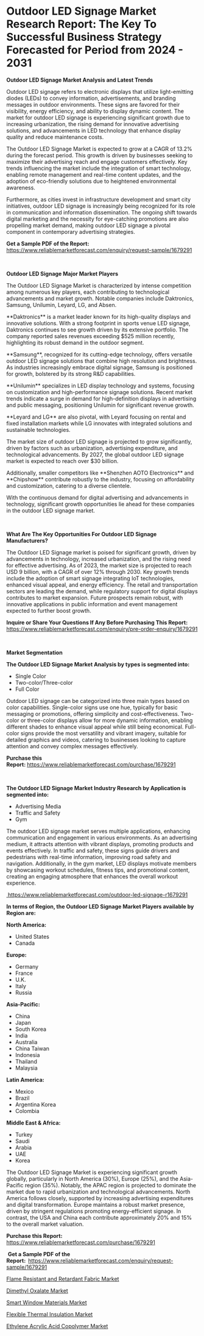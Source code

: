 <p><h1>Outdoor LED Signage Market Research Report: The Key To Successful Business Strategy Forecasted for Period from 2024 - 2031</h1></p><p><strong>Outdoor LED Signage Market Analysis and Latest Trends</strong></p>
<p><p>Outdoor LED signage refers to electronic displays that utilize light-emitting diodes (LEDs) to convey information, advertisements, and branding messages in outdoor environments. These signs are favored for their visibility, energy efficiency, and ability to display dynamic content. The market for outdoor LED signage is experiencing significant growth due to increasing urbanization, the rising demand for innovative advertising solutions, and advancements in LED technology that enhance display quality and reduce maintenance costs.</p><p>The Outdoor LED Signage Market is expected to grow at a CAGR of 13.2% during the forecast period. This growth is driven by businesses seeking to maximize their advertising reach and engage customers effectively. Key trends influencing the market include the integration of smart technology, enabling remote management and real-time content updates, and the adoption of eco-friendly solutions due to heightened environmental awareness.</p><p>Furthermore, as cities invest in infrastructure development and smart city initiatives, outdoor LED signage is increasingly being recognized for its role in communication and information dissemination. The ongoing shift towards digital marketing and the necessity for eye-catching promotions are also propelling market demand, making outdoor LED signage a pivotal component in contemporary advertising strategies.</p></p>
<p><strong>Get a Sample PDF of the Report:&nbsp;</strong> <a href="https://www.reliablemarketforecast.com/enquiry/request-sample/1679291?utm_campaign=1159&utm_medium=2&utm_source=Github&utm_content=ia&utm_term=03102024&utm_id=outdoor-led-signage">https://www.reliablemarketforecast.com/enquiry/request-sample/1679291</a></p>
<p>&nbsp;</p>
<p><strong>Outdoor LED Signage Major Market Players</strong></p>
<p><p>The Outdoor LED Signage Market is characterized by intense competition among numerous key players, each contributing to technological advancements and market growth. Notable companies include Daktronics, Samsung, Unilumin, Leyard, LG, and Absen.</p><p>**Daktronics** is a market leader known for its high-quality displays and innovative solutions. With a strong footprint in sports venue LED signage, Daktronics continues to see growth driven by its extensive portfolio. The company reported sales revenues exceeding $525 million recently, highlighting its robust demand in the outdoor segment.</p><p>**Samsung**, recognized for its cutting-edge technology, offers versatile outdoor LED signage solutions that combine high resolution and brightness. As industries increasingly embrace digital signage, Samsung is positioned for growth, bolstered by its strong R&D capabilities.</p><p>**Unilumin** specializes in LED display technology and systems, focusing on customization and high-performance signage solutions. Recent market trends indicate a surge in demand for high-definition displays in advertising and public messaging, positioning Unilumin for significant revenue growth. </p><p>**Leyard and LG** are also pivotal, with Leyard focusing on rental and fixed installation markets while LG innovates with integrated solutions and sustainable technologies. </p><p>The market size of outdoor LED signage is projected to grow significantly, driven by factors such as urbanization, advertising expenditure, and technological advancements. By 2027, the global outdoor LED signage market is expected to reach over $30 billion.</p><p>Additionally, smaller competitors like **Shenzhen AOTO Electronics** and **Chipshow** contribute robustly to the industry, focusing on affordability and customization, catering to a diverse clientele.</p><p>With the continuous demand for digital advertising and advancements in technology, significant growth opportunities lie ahead for these companies in the outdoor LED signage market.</p></p>
<p>&nbsp;</p>
<p><strong>What Are The Key Opportunities For Outdoor LED Signage Manufacturers?</strong></p>
<p><p>The Outdoor LED Signage market is poised for significant growth, driven by advancements in technology, increased urbanization, and the rising need for effective advertising. As of 2023, the market size is projected to reach USD 9 billion, with a CAGR of over 12% through 2030. Key growth trends include the adoption of smart signage integrating IoT technologies, enhanced visual appeal, and energy efficiency. The retail and transportation sectors are leading the demand, while regulatory support for digital displays contributes to market expansion. Future prospects remain robust, with innovative applications in public information and event management expected to further boost growth.</p></p>
<p><strong>Inquire or Share Your Questions If Any Before Purchasing This Report:</strong> <a href="https://www.reliablemarketforecast.com/enquiry/pre-order-enquiry/1679291?utm_campaign=1159&utm_medium=2&utm_source=Github&utm_content=ia&utm_term=03102024&utm_id=outdoor-led-signage">https://www.reliablemarketforecast.com/enquiry/pre-order-enquiry/1679291</a></p>
<p>&nbsp;</p>
<p><strong>Market Segmentation</strong></p>
<p><strong>The Outdoor LED Signage Market Analysis by types is segmented into:</strong></p>
<p><ul><li>Single Color</li><li>Two-color/Three-color</li><li>Full Color</li></ul></p>
<p><p>Outdoor LED signage can be categorized into three main types based on color capabilities. Single-color signs use one hue, typically for basic messaging or promotions, offering simplicity and cost-effectiveness. Two-color or three-color displays allow for more dynamic information, enabling different shades to enhance visual appeal while still being economical. Full-color signs provide the most versatility and vibrant imagery, suitable for detailed graphics and videos, catering to businesses looking to capture attention and convey complex messages effectively.</p></p>
<p><strong>Purchase this Report:&nbsp;</strong><a href="https://www.reliablemarketforecast.com/purchase/1679291?utm_campaign=1159&utm_medium=2&utm_source=Github&utm_content=ia&utm_term=03102024&utm_id=outdoor-led-signage">https://www.reliablemarketforecast.com/purchase/1679291</a></p>
<p>&nbsp;</p>
<p><strong>The Outdoor LED Signage Market Industry Research by Application is segmented into:</strong></p>
<p><ul><li>Advertising Media</li><li>Traffic and Safety</li><li>Gym</li></ul></p>
<p><p>The outdoor LED signage market serves multiple applications, enhancing communication and engagement in various environments. As an advertising medium, it attracts attention with vibrant displays, promoting products and events effectively. In traffic and safety, these signs guide drivers and pedestrians with real-time information, improving road safety and navigation. Additionally, in the gym market, LED displays motivate members by showcasing workout schedules, fitness tips, and promotional content, creating an engaging atmosphere that enhances the overall workout experience.</p></p>
<p><a href="https://www.reliablemarketforecast.com/outdoor-led-signage-r1679291?utm_campaign=1159&utm_medium=2&utm_source=Github&utm_content=ia&utm_term=03102024&utm_id=outdoor-led-signage">&nbsp;https://www.reliablemarketforecast.com/outdoor-led-signage-r1679291</a></p>
<p><strong>In terms of Region, the Outdoor LED Signage Market Players available by Region are:</strong></p>
<p>
    <p> <strong> North America: </strong>
        <ul>
            <li>United States</li>
            <li>Canada</li>
        </ul>
        </p> 
    <p> <strong> Europe: </strong>
        <ul>
            <li>Germany</li>
            <li>France</li>
            <li>U.K.</li>
            <li>Italy</li>
            <li>Russia</li>
        </ul>
        </p> 
    <p> <strong> Asia-Pacific: </strong>
        <ul>
            <li>China</li>
            <li>Japan</li>
            <li>South Korea</li>
            <li>India</li>
            <li>Australia</li>
            <li>China Taiwan</li>
            <li>Indonesia</li>
            <li>Thailand</li>
            <li>Malaysia</li>
        </ul>
        </p> 
    <p> <strong> Latin America: </strong>
        <ul>
            <li>Mexico</li>
            <li>Brazil</li>
            <li>Argentina Korea</li>
            <li>Colombia</li>
        </ul>
        </p> 
    <p> <strong> Middle East & Africa: </strong>
        <ul>
            <li>Turkey</li>
            <li>Saudi</li>
            <li>Arabia</li>
            <li>UAE</li>
            <li>Korea</li>
        </ul>
    </p>
    </p>
<p><p>The Outdoor LED Signage Market is experiencing significant growth globally, particularly in North America (30%), Europe (25%), and the Asia-Pacific region (35%). Notably, the APAC region is projected to dominate the market due to rapid urbanization and technological advancements. North America follows closely, supported by increasing advertising expenditures and digital transformation. Europe maintains a robust market presence, driven by stringent regulations promoting energy-efficient signage. In contrast, the USA and China each contribute approximately 20% and 15% to the overall market valuation.</p></p>
<p><strong>Purchase this Report: </strong><a href="https://www.reliablemarketforecast.com/purchase/1679291?utm_campaign=1159&utm_medium=2&utm_source=Github&utm_content=ia&utm_term=03102024&utm_id=outdoor-led-signage">https://www.reliablemarketforecast.com/purchase/1679291</a></p>
<p>&nbsp;<strong>Get a Sample PDF of the Report:&nbsp;&nbsp;</strong><a href="https://www.reliablemarketforecast.com/enquiry/request-sample/1679291?utm_campaign=1159&utm_medium=2&utm_source=Github&utm_content=ia&utm_term=03102024&utm_id=outdoor-led-signage">https://www.reliablemarketforecast.com/enquiry/request-sample/1679291</a></p>
<p><strong></strong></p>
<p><p><a href="https://www.linkedin.com/pulse/driving-forces-global-flame-resistant-retardant-fabric-market-ht7pe?utm_campaign=1159&utm_medium=2&utm_source=Github&utm_content=ia&utm_term=03102024&utm_id=outdoor-led-signage">Flame Resistant and Retardant Fabric Market</a></p><p><a href="https://www.linkedin.com/pulse/dimethyl-oxalate-market-growth-outlook-from-2024-2031-projecting-gvote?utm_campaign=1159&utm_medium=2&utm_source=Github&utm_content=ia&utm_term=03102024&utm_id=outdoor-led-signage">Dimethyl Oxalate Market</a></p><p><a href="https://www.linkedin.com/pulse/smart-window-materials-market-analysis-report-global-6qr7e?utm_campaign=1159&utm_medium=2&utm_source=Github&utm_content=ia&utm_term=03102024&utm_id=outdoor-led-signage">Smart Window Materials Market</a></p><p><a href="https://www.linkedin.com/pulse/flexible-thermal-insulation-market-research-report-exploring-prxse?utm_campaign=1159&utm_medium=2&utm_source=Github&utm_content=ia&utm_term=03102024&utm_id=outdoor-led-signage">Flexible Thermal Insulation Market</a></p><p><a href="https://www.linkedin.com/pulse/ethylene-acrylic-acid-copolymer-market-revolution-2024-lwzze?utm_campaign=1159&utm_medium=2&utm_source=Github&utm_content=ia&utm_term=03102024&utm_id=outdoor-led-signage">Ethylene Acrylic Acid Copolymer Market</a></p></p>